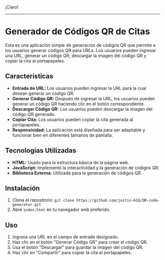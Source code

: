 ¡Claro!

---

# Generador de Códigos QR de Citas

Esta es una aplicación simple de generación de códigos QR que permite a los usuarios generar códigos QR para URLs. Los usuarios pueden ingresar una URL, generar un código QR, descargar la imagen del código QR y copiar la cita al portapapeles.

## Características

- **Entrada de URL:** Los usuarios pueden ingresar la URL para la cual desean generar un código QR.
- **Generar Código QR:** Después de ingresar la URL, los usuarios pueden generar un código QR haciendo clic en el botón correspondiente.
- **Descargar Código QR:** Los usuarios pueden descargar la imagen del código QR generado.
- **Copiar Cita:** Los usuarios pueden copiar la cita generada al portapapeles.
- **Responsividad:** La aplicación está diseñada para ser adaptable y funcionar bien en diferentes tamaños de pantalla.

## Tecnologías Utilizadas

- **HTML:** Usado para la estructura básica de la página web.
- **JavaScript:** Implementó la interactividad y la generación de códigos QR.
- **Biblioteca Externa:** Utilizada para la generación de códigos QR.

## Instalación

1. Clona el repositorio: `git clone https://github.com/justin-A18/QR-code-generator.git`
2. Abre `index.html` en tu navegador web preferido.

## Uso

1. Ingresa una URL en el campo de entrada designado.
2. Haz clic en el botón "Generar Código QR" para crear el código QR.
3. Usa el botón "Descargar" para guardar la imagen del código QR.
4. Haz clic en "Compartir" para copiar la cita al portapapeles.
